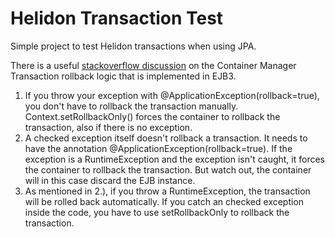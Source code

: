 # Helidon Transaction Test

Simple project to test Helidon transactions when using JPA.

There is a useful [stackoverflow discussion](https://stackoverflow.com/questions/2360764/ejb3-transaction-rollback/2362881) on the Container Manager Transaction rollback logic that is implemented in EJB3.

1. If you throw your exception with @ApplicationException(rollback=true), you don't have to rollback the transaction manually. Context.setRollbackOnly() forces the container to rollback the transaction, also if there is no exception.
1. A checked exception itself doesn't rollback a transaction. It needs to have the annotation @ApplicationException(rollback=true). If the exception is a RuntimeException and the exception isn't caught, it forces the container to rollback the transaction. But watch out, the container will in this case discard the EJB instance.
1. As mentioned in 2.), if you throw a RuntimeException, the transaction will be rolled back automatically. If you catch an checked exception inside the code, you have to use setRollbackOnly to rollback the transaction.
